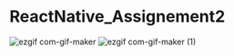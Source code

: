# ReactNative_Assignement2


![ezgif com-gif-maker](https://user-images.githubusercontent.com/84028364/124155639-56ca5080-dab4-11eb-81a9-94160f43fc75.gif)
![ezgif com-gif-maker (1)](https://user-images.githubusercontent.com/84028364/124155651-57fb7d80-dab4-11eb-8f7d-e3f11bc9f923.gif)
